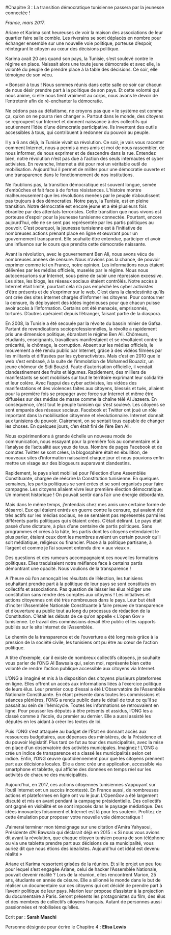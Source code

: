#Chapitre 3 : La transition démocratique tunisienne passera par la jeunesse connectée !

 

*France, mars 2017.*

Ariane et Karima sont heureuses de voir la maison des associations de leur quartier faire salle comble. Les riverains se sont déplacés en nombre pour échanger ensemble sur une nouvelle voie politique, porteuse d’espoir, réintégrant le citoyen au cœur des décisions politique.

Karima avait 20 ans quand son pays, la Tunisie, s’est soulevé contre le régime en place. Naissait alors une toute jeune démocratie et avec elle, la volonté du peuple de prendre place à  la table des décisions. Ce soir, elle témoigne de son vécu.

 

« Bonsoir à tous ! Nous sommes réunis dans cette salle ce soir car chacun de nous désir prendre part à la politique de son pays. Et cette volonté qui nous anime, si elle nous tient vraiment au corps, nous avons le devoir de l’entretenir afin de ré-enchanter la démocratie.

Ne cédons pas au défaitisme, ne croyons pas que « le système est comme ça, qu’on on ne pourra rien changer ». Partout dans le monde, des citoyens se regroupent sur Internet et donnent naissance à des collectifs qui soutiennent l’idée d’une démocratie participative. Ils inventent des outils accessibles à tous, qui contribuent à redonner du pouvoir au peuple.

Il y a 6 ans déjà, la Tunisie vivait sa révolution. Ce soir, je vais vous raconter comment Internet, nous a permis à mes amis et moi de nous rassembler, de nous informer, de nous exprimer et de descendre dans la rue. Entendez bien, notre révolution n’est pas due à l’action des seuls internautes et cyber activistes. En revanche, Internet a été pour moi un véritable outil de mobilisation. Aujourd’hui il permet de militer pour une démocratie ouverte et une transparence dans le fonctionnement de nos institutions.

 

Ne l’oublions pas, la transition démocratique est souvent longue, semée d’embûches et fait face à de fortes résistances. L’histoire montre malheureusement que les révolutions menées par le peuple n’aboutissent pas toujours à des démocraties. Notre pays, la Tunisie, est en pleine transition. Notre démocratie est encore jeune et a été plusieurs fois ébranlée par des attentats terroristes. Cette transition que nous vivons est porteuse d’espoir pour la jeunesse tunisienne connectée. Pourtant, encore aujourd’hui, elle ne se sent pas représentée par les partis politiques au pouvoir. C’est pourquoi, la jeunesse tunisienne est à l’initiative de nombreuses actions prenant place en ligne et œuvrant pour un gouvernement transparent. Elle souhaite être entendue, participer et avoir une influence sur le cours que prendra cette démocratie naissante.

Avant la révolution, avec le gouvernement Ben Ali, nous avons vécu de nombreuses années de censure. Nous n’avions pas la chance, de pouvoir exprimer comme ici en France, notre opinion. Les informations nous étaient délivrées par les médias officiels, muselés par le régime. Nous nous autocensurions sur Internet, sous peine de subir une répression excessive. Les sites, les blogs, les réseaux sociaux étaient contrôlés. Notre accès à Internet était limité, pourtant cela n’a pas empêché les cyber activistes d’être présents et de s’exprimer sur le web. C’est dans la clandestinité qu’ils ont crée des sites internet chargés d’informer les citoyens. Pour contourner la censure, ils déployaient des idées ingénieuses pour que chacun puisse avoir accès à l’information. Certains ont été menacés, emprisonnés, torturés. D’autres opéraient depuis l’étranger, faisant partie de la diaspora.

En 2008, la Tunisie a été secouée par la révolte du bassin minier de Gafsa. Partant de revendications socioprofessionnelles, la révolte a rapidement pris une dimension politique, ébranlant le régime Ben Ali. Chômeurs, étudiants, enseignants, travailleurs manifestaient et se révoltaient contre la précarité, le chômage, la corruption. Absent sur les médias officiels, le mouvement a été rendu public par Internet, grâce à des vidéos filmées par les militants et diffusées par les cyberactivistes. Mais c’est en 2010 que le web s’est embrasé, à la suite de l’immolation de Mohamed Bouaziz, un jeune chômeur de Sidi Bouzid. Faute d’autorisation officielle, il vendait clandestinement des fruits et légumes. Rapidement, des milliers de manifestants se sont mobilisés sur tout le territoire exprimant leur solidarité et leur colère. Avec l’appui des cyber activistes, les vidéos des manifestations et des violences faites aux citoyens, blessés et tués, allaient pour la première fois se propager avec force sur Internet et même être diffusées sur des médias de masse comme la chaîne télé Al Jazeera. En conséquence, c’est tout le peuple tunisien qui s’est soulevé. Les citoyens se sont emparés des réseaux sociaux. Facebook et Twitter ont joué un rôle important dans la mobilisation citoyenne et révolutionnaire. Internet donnait aux tunisiens du pouvoir. Clairement, on se sentait tous capable de changer les choses. En quelques jours, c’en était fini de l’ère Ben Ali.

Nous expérimentions à grande échelle un nouveau mode de communication, nous essayant pour la première fois au commentaire et à l’analyse de l’actualité aux yeux de tous. Nombre de pages Facebook et de comptes Twitter se sont crées, la blogosphère était en ébullition, de nouveaux sites d’information naissaient chaque jour et nous pouvions enfin mettre un visage sur des blogueurs auparavant clandestins.

Rapidement, le pays s’est mobilisé pour l’élection d’une Assemblée Constituante, chargée de réécrire la Constitution tunisienne. En quelques semaines, les partis politiques se sont crées et se sont organisés pour faire campagne. Les citoyens allaient vivre leur première élection démocratique. Un moment historique !  On pouvait sentir dans l’air une énergie débordante.

Mais dans le même temps, j’entendais chez mes amis une certaine forme de désarroi. Eux qui étaient entrés en guerre contre la censure, qui avaient été très actifs sur les médias sociaux, ne se sentaient pas représentés parmi les différents partis politiques qui s’étaient crées. C’était délirant. Le pays était passé d’une dictature, à plus d’une centaine de partis politiques. Sans programmes et crées à la hâte, les partis dont les citoyens entendaient le plus parler, étaient ceux dont les membres avaient un certain pouvoir qu’il soit médiatique, religieux ou financier. Place à la politique partisane, à l’argent et comme je l’ai souvent entendu dire « aux vieux ».

Des questions et des rumeurs accompagnaient ces nouvelles formations politiques. Elles traduisaient notre méfiance face à certains partis démontrant une opacité. Nous voulions de la transparence !

A l’heure où l’on annonçait les résultats de l’élection, les tunisiens souhaitant prendre part à la politique de leur pays se sont constitués en collectifs et associations. Pas question de laisser les élus rédiger une constitution sans rendre des comptes aux citoyens ! Les initiatives et actions citoyennes ont été très nombreuses dans le pays. Leur but était d’inciter l’Assemblée Nationale Constituante à faire preuve de transparence et d’ouverture au public tout au long du processus de rédaction de la Constitution. C’était les débuts de ce qu’on appelle « L’open Gov » tunisienne. Le travail des commissions devait être public et les rapports publiés sur le site Internet de l’Assemblée.

Le chemin de la transparence et de l’ouverture a été long mais grâce à la pression de la société civile, les tunisiens ont pu être au cœur de l’action politique.

A titre d’exemple, car il existe de nombreux collectifs citoyens, je souhaite vous parler de l’ONG Al Bawsala qui, selon moi, représente bien cette volonté de rendre l’action publique accessible aux citoyens via Internet.

L’ONG a imaginé et mis à la disposition des citoyens plusieurs plateformes en ligne. Elles offrent un accès aux informations liées à l’exercice politique de leurs élus. Leur premier coup d’essai a été L’Observatoire de l’Assemblée Nationale Constituante. En étant présente dans toutes les commissions et séances plénières, l’ONG a rendu public dans le détail de tout ce qu’il se passait au sein de l’hémicycle. Toutes les informations se retrouvaient en ligne. Pour pousser les députés à être présents et assidus, l’ONG les a classé comme à l’école, du premier au dernier. Elle a aussi assisté les députés en les aidant à créer les textes de loi.

Puis l’ONG s’est attaquée au budget de l’Etat en donnant accès aux ressources budgétaires, aux dépenses des ministères, de la Présidence et du pouvoir législatif.  Plus tard ce fut au tour des municipalités, avec la mise en place d’un observatoire des activités municipales. Imaginez ! L’ONG a crée un indice de transparence et a classé les municipalités selon cet indice. Enfin, l’ONG œuvre quotidiennement pour que les citoyens prennent part aux décisions locales. Elle a donc crée une application, accessible via smartphone et tablette, qui affiche des données en temps réel sur les activités de chacune des municipalités.

Aujourd’hui, en 2017, ces actions citoyennes tunisiennes s’appuyant sur l’outil Internet ont un succès incontesté. En France aussi, de nombreuses actions et plateformes en ligne ont vu le jour. L’OpenGov a été largement discuté et mis en avant pendant la campagne présidentielle. Des collectifs ont gagné en visibilité et se sont imposés dans le paysage médiatique. Des idées innovantes foisonnent et Internet est là pour les soutenir. Profitez de cette émulation pour proposer votre nouvelle voie démocratique !

J’aimerai terminer mon témoignage sur une citation d’Amira Yahyaoui, Présidente d’Al Bawsala qui déclarait déjà en 2015 : « Si nous vous avions dit avant la révolution, que chaque citoyen tunisien pourra de son téléphone ou via une tablette prendre part aux décisions de sa municipalité, vous auriez dit que nous étions des idéalistes. Aujourd’hui cet idéal est devenu réalité » 

 

Ariane et Karima ressortent grisées de la réunion. Et si le projet un peu fou pour lequel s’est engagée Ariane, celui de hacker l’Assemblée Nationale, pouvait devenir réalité ? Lors de la réunion, elles rencontrent Marion, 25 ans, étudiante en année de césure. Elle a sillonné le monde dans le but de réaliser un documentaire sur ces citoyens qui ont décidé de prendre part à l’avenir politique de leur pays. Marion leur propose d’assister à la projection du documentaire à Paris. Seront présents les protagonistes du film, des élus et des membres de collectifs citoyens français. Autant de personnes aussi passionnées et mobilisées qu’elles.

 
 
 

Ecrit par : **Sarah Maachi**

Personne désignée pour écrire le Chapitre 4 : **Elisa Lewis**
